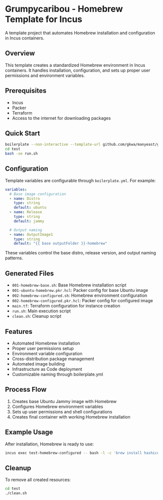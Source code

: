 # Grumpycaribou - Homebrew Template for Incus

A template project that automates Homebrew installation and configuration in Incus containers.

## Overview

This template creates a standardized Homebrew environment in Incus containers. It handles installation, configuration, and sets up proper user permissions and environment variables.

## Prerequisites

- Incus
- Packer
- Terraform
- Access to the internet for downloading packages

## Quick Start

```bash
boilerplate --non-interactive --template-url github.com/gkwa/manyeast/grumpycaribou --output-folder=test
cd test
bash -xe run.sh
```

## Configuration

Template variables are configurable through `boilerplate.yml`. For example:

```yaml
variables:
  # Base image configuration
  - name: Distro
    type: string
    default: ubuntu
  - name: Release
    type: string
    default: jammy

  # Output naming
  - name: OutputImage1
    type: string
    default: "{{ base outputFolder }}-homebrew"
```

These variables control the base distro, release version, and output naming patterns.

## Generated Files

- `001-homebrew-base.sh`: Base Homebrew installation script
- `001-ubuntu-homebrew.pkr.hcl`: Packer config for base Ubuntu image
- `002-homebrew-configured.sh`: Homebrew environment configuration
- `002-homebrew-configured.pkr.hcl`: Packer config for configured image
- `main.tf`: Terraform configuration for instance creation
- `run.sh`: Main execution script
- `clean.sh`: Cleanup script

## Features

- Automated Homebrew installation
- Proper user permissions setup
- Environment variable configuration
- Cross-distribution package management
- Automated image building
- Infrastructure as Code deployment
- Customizable naming through boilerplate.yml

## Process Flow

1. Creates base Ubuntu Jammy image with Homebrew
2. Configures Homebrew environment variables
3. Sets up user permissions and shell configurations
4. Creates final container with working Homebrew installation

## Example Usage

After installation, Homebrew is ready to use:

```bash
incus exec test-homebrew-configured -- bash -l -c 'brew install hashicorp/tap/packer'
```

## Cleanup

To remove all created resources:

```bash
cd test
./clean.sh
```
